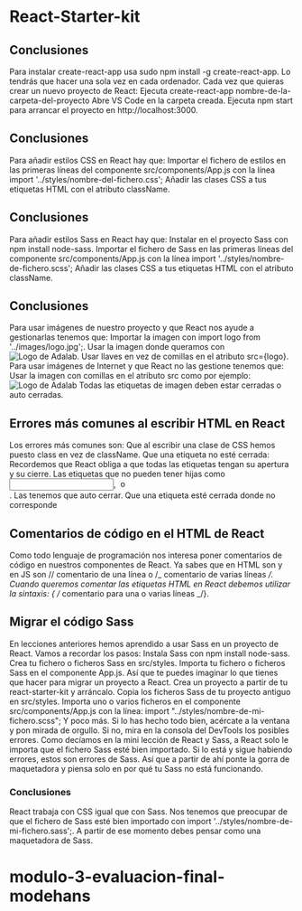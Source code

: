 # React-Starter-kit

## Conclusiones

Para instalar create-react-app usa sudo npm install -g create-react-app. Lo tendrás que hacer una sola vez en cada ordenador.
Cada vez que quieras crear un nuevo proyecto de React:
Ejecuta create-react-app nombre-de-la-carpeta-del-proyecto
Abre VS Code en la carpeta creada.
Ejecuta npm start para arrancar el proyecto en http://localhost:3000.

## Conclusiones

Para añadir estilos CSS en React hay que:
Importar el fichero de estilos en las primeras líneas del componente src/components/App.js con la línea import '../styles/nombre-del-fichero.css';
Añadir las clases CSS a tus etiquetas HTML con el atributo className.

## Conclusiones

Para añadir estilos Sass en React hay que:
Instalar en el proyecto Sass con npm install node-sass.
Importar el fichero de Sass en las primeras líneas del componente src/components/App.js con la línea import '../styles/nombre-de-fichero.scss';
Añadir las clases CSS a tus etiquetas HTML con el atributo className.

## Conclusiones

Para usar imágenes de nuestro proyecto y que React nos ayude a gestionarlas tenemos que:
Importar la imagen con import logo from '../images/logo.jpg';.
Usar la imagen donde queramos con <img src={logo} title="Adalab" alt="Logo de Adalab" />.
Usar llaves en vez de comillas en el atributo src={logo}.
Para usar imágenes de Internet y que React no las gestione tenemos que:
Usar la imagen con comillas en el atributo src como por ejemplo:
<img
  src="https://dominio.com/ruta-de-la-imagen.jpg"
  title="Página de Adalab"
  alt="Logo de Adalab"
/>
Todas las etiquetas de imagen deben estar cerradas o auto cerradas.

## Errores más comunes al escribir HTML en React

Los errores más comunes son:
Que al escribir una clase de CSS hemos puesto class en vez de className.
Que una etiqueta no esté cerrada:
Recordemos que React obliga a que todas las etiquetas tengan su apertura y su cierre. Las etiquetas que no pueden tener hijas como <input />, <img /> o <br />. Las tenemos que auto cerrar.
Que una etiqueta esté cerrada donde no corresponde

## Comentarios de código en el HTML de React

Como todo lenguaje de programación nos interesa poner comentarios de código en nuestros componentes de React.
Ya sabes que en HTML son <!-- comentario --> y en JS son // comentario de una línea o /_ comentario de varias líneas _/.
Cuando queremos comentar las etiquetas HTML en React debemos utilizar la sintaxis: { /_ comentario para una o varias líneas _/}.

## Migrar el código Sass

En lecciones anteriores hemos aprendido a usar Sass en un proyecto de React. Vamos a recordar los pasos:
Instala Sass con npm install node-sass.
Crea tu fichero o ficheros Sass en src/styles.
Importa tu fichero o ficheros Sass en el componente App.js.
Así que te puedes imaginar lo que tienes que hacer para migrar un proyecto a React.
Crea un proyecto a partir de tu react-starter-kit y arráncalo.
Copia los ficheros Sass de tu proyecto antiguo en src/styles.
Importa uno o varios ficheros en el componente src/components/App.js con la línea:
import "../styles/nombre-de-mi-fichero.scss";
Y poco más.
Si lo has hecho todo bien, acércate a la ventana y pon mirada de orgullo. Si no, mira en la consola del DevTools los posibles errores.
Como decíamos en la mini lección de React y Sass, a React solo le importa que el fichero Sass esté bien importado. Si lo está y sigue habiendo errores, estos son errores de Sass. Así que a partir de ahí ponte la gorra de maquetadora y piensa solo en por qué tu Sass no está funcionando.

### Conclusiones

React trabaja con CSS igual que con Sass. Nos tenemos que preocupar de que el fichero de Sass esté bien importado con import '../styles/nombre-de-mi-fichero.sass';. A partir de ese momento debes pensar como una maquetadora de Sass.
# modulo-3-evaluacion-final-modehans
